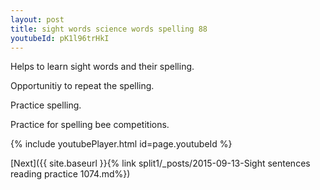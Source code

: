```yaml
---
layout: post
title: sight words science words spelling 88
youtubeId: pK1l96trHkI
---
```

 
 
Helps to learn sight words and their spelling.

Opportunitiy to repeat the spelling. 

Practice spelling. 
 
Practice for spelling bee competitions. 
 
{% include youtubePlayer.html id=page.youtubeId %}
 
 

[Next]({{ site.baseurl }}{% link  split1/_posts/2015-09-13-Sight sentences reading practice 1074.md%})
 
